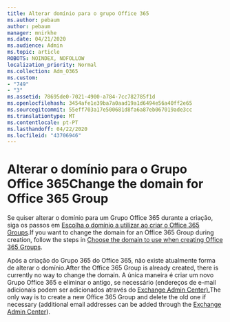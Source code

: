 ```yaml
---
title: Alterar domínio para o grupo Office 365
ms.author: pebaum
author: pebaum
manager: mnirkhe
ms.date: 04/21/2020
ms.audience: Admin
ms.topic: article
ROBOTS: NOINDEX, NOFOLLOW
localization_priority: Normal
ms.collection: Adm_O365
ms.custom:
- "749"
- "3"
ms.assetid: 78695de0-7021-4900-a784-7cc782785f1d
ms.openlocfilehash: 3454afe1e39ba7a0aad19a1d6494e56a40ff2e65
ms.sourcegitcommit: 55eff703a17e500681d8fa6a87eb067019ade3cc
ms.translationtype: MT
ms.contentlocale: pt-PT
ms.lasthandoff: 04/22/2020
ms.locfileid: "43706946"
---
```

# <a name="change-the-domain-for-office-365-group"></a><span data-ttu-id="1df81-102">Alterar o domínio para o Grupo Office 365</span><span class="sxs-lookup"><span data-stu-id="1df81-102">Change the domain for Office 365 Group</span></span>

<span data-ttu-id="1df81-103">Se quiser alterar o domínio para um Grupo Office 365 durante a criação, siga os passos em [Escolha o domínio a utilizar ao criar o Office 365 Groups](https://docs.microsoft.com/office365/admin/create-groups/choose-domain-to-create-groups).</span><span class="sxs-lookup"><span data-stu-id="1df81-103">If you want to change the domain for an Office 365 Group during creation, follow the steps in [Choose the domain to use when creating Office 365 Groups](https://docs.microsoft.com/office365/admin/create-groups/choose-domain-to-create-groups).</span></span>
  
<span data-ttu-id="1df81-104">Após a criação do Grupo 365 do Office 365, não existe atualmente forma de alterar o domínio.</span><span class="sxs-lookup"><span data-stu-id="1df81-104">After the Office 365 Group is already created, there is currently no way to change the domain.</span></span> <span data-ttu-id="1df81-105">A única maneira é criar um novo Grupo Office 365 e eliminar o antigo, se necessário (endereços de e-mail adicionais podem ser adicionados através do [Exchange Admin Center).](https://outlook.office365.com/ecp.aspx)</span><span class="sxs-lookup"><span data-stu-id="1df81-105">The only way is to create a new Office 365 Group and delete the old one if necessary (additional email addresses can be added through the [Exchange Admin Center](https://outlook.office365.com/ecp.aspx)).</span></span>